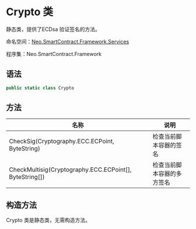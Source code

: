 # Crypto 类

静态类，提供了ECDsa 验证签名的方法。

命名空间：[Neo.SmartContract.Framework.Services](../services.md)

程序集：Neo.SmartContract.Framework

## 语法

```cs
public static class Crypto
```

## 方法

| 名称                                                    | 说明                       |
| ------------------------------------------------------- | -------------------------- |
| CheckSig(Cryptography.ECC.ECPoint, ByteString)          | 检查当前脚本容器的签名     |
| CheckMultisig(Cryptography.ECC.ECPoint[], ByteString[]) | 检查当前脚本容器的多方签名 |


## 构造方法

Crypto 类是静态类，无需构造方法。